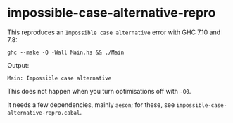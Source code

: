 # impossible-case-alternative-repro

This reproduces an `Impossible case alternative` error with GHC 7.10 and 7.8:

```
ghc --make -O -Wall Main.hs && ./Main
```

Output:

```
Main: Impossible case alternative
```

This does not happen when you turn optimisations off with `-O0`.

It needs a few dependencies, mainly `aeson`; for these, see `impossible-case-alternative-repro.cabal`.
